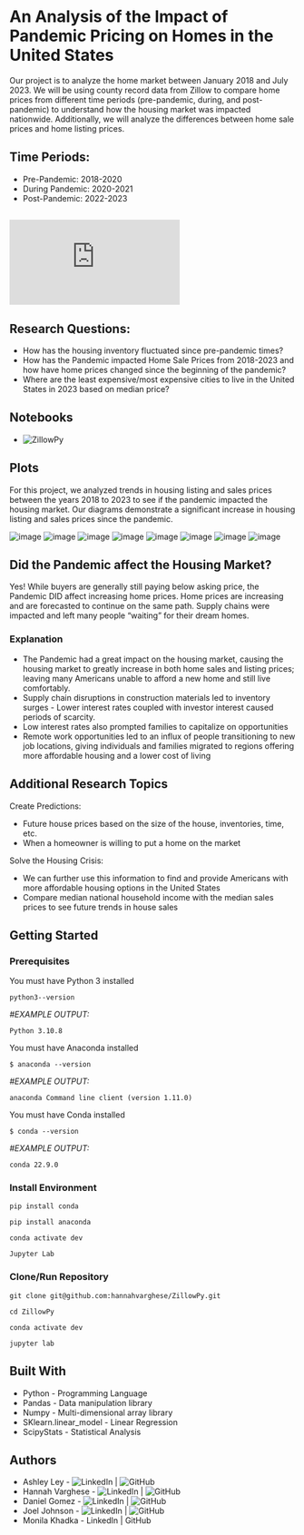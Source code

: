 # An Analysis of the Impact of Pandemic Pricing on Homes in the United States 

Our project is to analyze the home market between January 2018 and July 2023. We will be using county record data from Zillow to compare home prices from different time periods (pre-pandemic, during, and post-pandemic) to understand how the housing market was impacted nationwide. Additionally, we will analyze the differences between home sale prices and home listing prices. 

## Time Periods:
* Pre-Pandemic: 2018-2020
* During Pandemic: 2020-2021
* Post-Pandemic: 2022-2023

## ![Slides Presentation Link](https://github.com/yakopeca/Project1/blob/main/zillowslides.pptx.pdf)

## Research Questions: 
* How has the housing inventory fluctuated since pre-pandemic times?
*  How has the Pandemic impacted Home Sale Prices from 2018-2023 and how have home prices changed since the beginning of the pandemic?
*  Where are the least expensive/most expensive cities to live in the United States in 2023 based on median price? 

## Notebooks 
* ![ZillowPy](https://github.com/yakopeca/Project1/blob/main/ZillowPy.ipynb) 

## Plots
​For this project, we analyzed trends in housing listing and sales prices between the years 2018 to 2023 to see if the pandemic impacted the housing market. Our diagrams demonstrate a significant increase in housing listing and sales prices since the pandemic.​

![image](https://github.com/yakopeca/Project1/assets/132225987/8fde2b23-ce3d-4174-b0c2-d65167afe62a)
![image](https://github.com/yakopeca/Project1/assets/132225987/6369df2c-c23a-4fde-a0f7-c609bdf157ea)
![image](https://github.com/yakopeca/Project1/assets/132225987/f0832d40-50db-4cc2-b5b7-43f4dc78bc58)
![image](https://github.com/yakopeca/Project1/assets/132225987/8f8232f9-925d-4d46-8615-1fe2c7b139d3)
![image](https://github.com/yakopeca/Project1/assets/132225987/3c198ff5-d7ed-4b98-b815-2a9061dd63f6)
![image](https://github.com/yakopeca/Project1/assets/132225987/47b0b675-ca06-4747-81f7-cf6bd061f8eb)
![image](https://github.com/yakopeca/Project1/assets/132225987/0d880fb1-8abf-43a3-8796-b9a281561cbc)
![image](https://github.com/yakopeca/Project1/assets/132225987/f5c7db5f-0953-40f7-9ca9-77765bfc3faa)

## Did the Pandemic affect the Housing Market? 
Yes! While buyers are generally still paying below asking price, the Pandemic DID affect increasing home prices. Home prices are increasing and are forecasted to continue on the same path. Supply chains were impacted and left many people “waiting” for their dream homes.

### Explanation
* The Pandemic had a great impact on the housing market, causing the housing market to greatly increase in both home sales and listing prices; leaving many Americans unable to afford a new home and still live comfortably. 
* Supply chain disruptions in construction materials led to inventory surges - Lower interest rates coupled with investor interest caused periods of scarcity.
* Low interest rates also prompted families to capitalize on opportunities
* Remote work opportunities led to an influx of people transitioning to new job locations, giving individuals and families migrated to regions offering more affordable housing and a lower cost of living

## Additional Research Topics
Create Predictions: 
* Future house prices based on the size of the house, inventories, time, etc.
* When a homeowner is willing to put a home on the market

Solve the Housing Crisis:
* We can further use this information to find and provide Americans with more affordable housing options in the United States
* Compare median national household income with the median sales prices to see future trends in house sales

## Getting Started
### Prerequisites
You must have Python 3 installed

```python3--version```

*#EXAMPLE OUTPUT:*

```Python 3.10.8```

You must have Anaconda installed

```$ anaconda --version```

*#EXAMPLE OUTPUT:*

```anaconda Command line client (version 1.11.0)```

You must have Conda installed

```$ conda --version```

*#EXAMPLE OUTPUT:*

```conda 22.9.0```

### Install Environment

```pip install conda```

```pip install anaconda```

```conda activate dev```

```Jupyter Lab```

### Clone/Run Repository

```git clone git@github.com:hannahvarghese/ZillowPy.git```

```cd ZillowPy```

```conda activate dev```

```jupyter lab```


## Built With
* Python - Programming Language
* Pandas - Data manipulation library
* Numpy - Multi-dimensional array library
* SKlearn.linear_model - Linear Regression
* ScipyStats - Statistical Analysis

## Authors
* Ashley Ley - ![LinkedIn](https://www.linkedin.com/in/ashley-yakopec/) | ![GitHub](https://github.com/yakopeca)
* Hannah Varghese - ![LinkedIn](https://www.linkedin.com/in/hannahvarghese/) | ![GitHub](https://github.com/hannahvarghese)
* Daniel Gomez - ![LinkedIn](https://www.linkedin.com/in/daniel-gomez-1b1567287) | ![GitHub](https://github.com/Danimal915)
* Joel Johnson - ![LinkedIn](https://www.linkedin.com/in/joel-johnson-mba-123a9112b/) | ![GitHub](https://github.com/jjoel22)
* Monila Khadka - LinkedIn | GitHub
